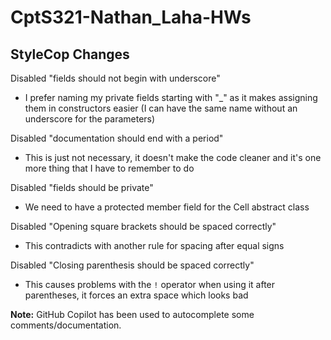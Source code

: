 # CptS321-Nathan_Laha-HWs

## StyleCop Changes

Disabled "fields should not begin with underscore"
- I prefer naming my private fields starting with "_" as it makes assigning them in constructors easier (I can have the same name without an underscore for the parameters)

Disabled "documentation should end with a period"
- This is just not necessary, it doesn't make the code cleaner and it's one more thing that I have to remember to do

Disabled "fields should be private"
- We need to have a protected member field for the Cell abstract class

Disabled "Opening square brackets should be spaced correctly"
- This contradicts with another rule for spacing after equal signs

Disabled "Closing parenthesis should be spaced correctly"
- This causes problems with the `!` operator when using it after parentheses, it forces an extra space which looks bad

**Note:**
GitHub Copilot has been used to autocomplete some comments/documentation.
